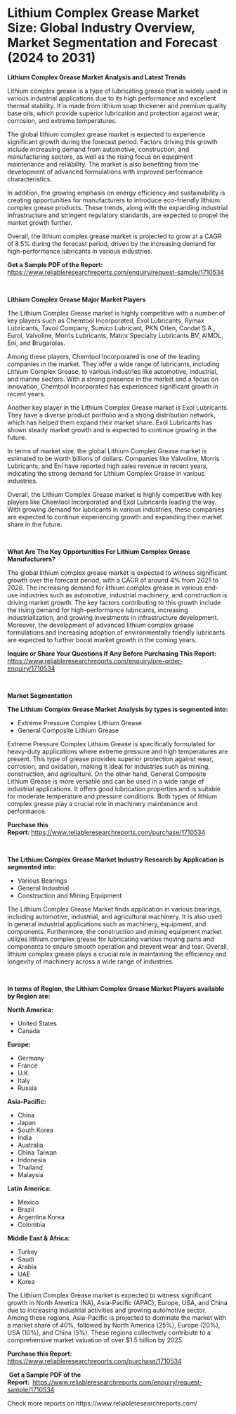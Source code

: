 <p><h1>Lithium Complex Grease Market Size: Global Industry Overview, Market Segmentation and Forecast (2024 to 2031)</h1></p><p><strong>Lithium Complex Grease Market Analysis and Latest Trends</strong></p>
<p><p>Lithium complex grease is a type of lubricating grease that is widely used in various industrial applications due to its high performance and excellent thermal stability. It is made from lithium soap thickener and premium quality base oils, which provide superior lubrication and protection against wear, corrosion, and extreme temperatures.</p><p>The global lithium complex grease market is expected to experience significant growth during the forecast period. Factors driving this growth include increasing demand from automotive, construction, and manufacturing sectors, as well as the rising focus on equipment maintenance and reliability. The market is also benefiting from the development of advanced formulations with improved performance characteristics.</p><p>In addition, the growing emphasis on energy efficiency and sustainability is creating opportunities for manufacturers to introduce eco-friendly lithium complex grease products. These trends, along with the expanding industrial infrastructure and stringent regulatory standards, are expected to propel the market growth further.</p><p>Overall, the lithium complex grease market is projected to grow at a CAGR of 8.5% during the forecast period, driven by the increasing demand for high-performance lubricants in various industries.</p></p>
<p><strong>Get a Sample PDF of the Report:&nbsp;</strong> <a href="https://www.reliableresearchreports.com/enquiry/request-sample/1710534">https://www.reliableresearchreports.com/enquiry/request-sample/1710534</a></p>
<p>&nbsp;</p>
<p><strong>Lithium Complex Grease Major Market Players</strong></p>
<p><p>The Lithium Complex Grease market is highly competitive with a number of key players such as Chemtool Incorporated, Exol Lubricants, Rymax Lubricants, Tavoil Company, Sumico Lubricant, PKN Orlen, Condat S.A., Eurol, Valvoline, Morris Lubricants, Matrix Specialty Lubricants BV, AIMOL, Eni, and Brugarolas. </p><p>Among these players, Chemtool Incorporated is one of the leading companies in the market. They offer a wide range of lubricants, including Lithium Complex Grease, to various industries like automotive, industrial, and marine sectors. With a strong presence in the market and a focus on innovation, Chemtool Incorporated has experienced significant growth in recent years. </p><p>Another key player in the Lithium Complex Grease market is Exol Lubricants. They have a diverse product portfolio and a strong distribution network, which has helped them expand their market share. Exol Lubricants has shown steady market growth and is expected to continue growing in the future.</p><p>In terms of market size, the global Lithium Complex Grease market is estimated to be worth billions of dollars. Companies like Valvoline, Morris Lubricants, and Eni have reported high sales revenue in recent years, indicating the strong demand for Lithium Complex Grease in various industries.</p><p>Overall, the Lithium Complex Grease market is highly competitive with key players like Chemtool Incorporated and Exol Lubricants leading the way. With growing demand for lubricants in various industries, these companies are expected to continue experiencing growth and expanding their market share in the future.</p></p>
<p>&nbsp;</p>
<p><strong>What Are The Key Opportunities For Lithium Complex Grease Manufacturers?</strong></p>
<p><p>The global lithium complex grease market is expected to witness significant growth over the forecast period, with a CAGR of around 4% from 2021 to 2026. The increasing demand for lithium complex grease in various end-use industries such as automotive, industrial machinery, and construction is driving market growth. The key factors contributing to this growth include the rising demand for high-performance lubricants, increasing industrialization, and growing investments in infrastructure development. Moreover, the development of advanced lithium complex grease formulations and increasing adoption of environmentally friendly lubricants are expected to further boost market growth in the coming years.</p></p>
<p><strong>Inquire or Share Your Questions If Any Before Purchasing This Report:</strong> <a href="https://www.reliableresearchreports.com/enquiry/pre-order-enquiry/1710534">https://www.reliableresearchreports.com/enquiry/pre-order-enquiry/1710534</a></p>
<p>&nbsp;</p>
<p><strong>Market Segmentation</strong></p>
<p><strong>The Lithium Complex Grease Market Analysis by types is segmented into:</strong></p>
<p><ul><li>Extreme Pressure Complex Lithium Grease</li><li>General Composite Lithium Grease</li></ul></p>
<p><p>Extreme Pressure Complex Lithium Grease is specifically formulated for heavy-duty applications where extreme pressure and high temperatures are present. This type of grease provides superior protection against wear, corrosion, and oxidation, making it ideal for industries such as mining, construction, and agriculture. On the other hand, General Composite Lithium Grease is more versatile and can be used in a wide range of industrial applications. It offers good lubrication properties and is suitable for moderate temperature and pressure conditions. Both types of lithium complex grease play a crucial role in machinery maintenance and performance.</p></p>
<p><strong>Purchase this Report:&nbsp;</strong><a href="https://www.reliableresearchreports.com/purchase/1710534">https://www.reliableresearchreports.com/purchase/1710534</a></p>
<p>&nbsp;</p>
<p><strong>The Lithium Complex Grease Market Industry Research by Application is segmented into:</strong></p>
<p><ul><li>Various Bearings</li><li>General Industrial</li><li>Construction and Mining Equipment</li></ul></p>
<p><p>The Lithium Complex Grease Market finds application in various bearings, including automotive, industrial, and agricultural machinery. It is also used in general industrial applications such as machinery, equipment, and components. Furthermore, the construction and mining equipment market utilizes lithium complex grease for lubricating various moving parts and components to ensure smooth operation and prevent wear and tear. Overall, lithium complex grease plays a crucial role in maintaining the efficiency and longevity of machinery across a wide range of industries.</p></p>
<p>&nbsp;</p>
<p><strong>In terms of Region, the Lithium Complex Grease Market Players available by Region are:</strong></p>
<p>
    <p> <strong> North America: </strong>
        <ul>
            <li>United States</li>
            <li>Canada</li>
        </ul>
        </p> 
    <p> <strong> Europe: </strong>
        <ul>
            <li>Germany</li>
            <li>France</li>
            <li>U.K.</li>
            <li>Italy</li>
            <li>Russia</li>
        </ul>
        </p> 
    <p> <strong> Asia-Pacific: </strong>
        <ul>
            <li>China</li>
            <li>Japan</li>
            <li>South Korea</li>
            <li>India</li>
            <li>Australia</li>
            <li>China Taiwan</li>
            <li>Indonesia</li>
            <li>Thailand</li>
            <li>Malaysia</li>
        </ul>
        </p> 
    <p> <strong> Latin America: </strong>
        <ul>
            <li>Mexico</li>
            <li>Brazil</li>
            <li>Argentina Korea</li>
            <li>Colombia</li>
        </ul>
        </p> 
    <p> <strong> Middle East & Africa: </strong>
        <ul>
            <li>Turkey</li>
            <li>Saudi</li>
            <li>Arabia</li>
            <li>UAE</li>
            <li>Korea</li>
        </ul>
    </p>
    </p>
<p><p>The Lithium Complex Grease market is expected to witness significant growth in North America (NA), Asia-Pacific (APAC), Europe, USA, and China due to increasing industrial activities and growing automotive sector. Among these regions, Asia-Pacific is projected to dominate the market with a market share of 40%, followed by North America (25%), Europe (20%), USA (10%), and China (5%). These regions collectively contribute to a comprehensive market valuation of over $1.5 billion by 2025.</p></p>
<p><strong>Purchase this Report: </strong><a href="https://www.reliableresearchreports.com/purchase/1710534">https://www.reliableresearchreports.com/purchase/1710534</a></p>
<p>&nbsp;<strong>Get a Sample PDF of the Report:&nbsp;&nbsp;</strong><a href="https://www.reliableresearchreports.com/enquiry/request-sample/1710534">https://www.reliableresearchreports.com/enquiry/request-sample/1710534</a></p>
<p><strong></strong></p>
<p>Check more reports on https://www.reliableresearchreports.com/</p>